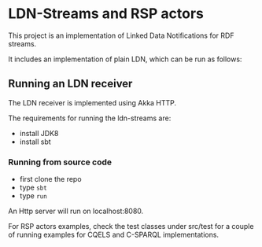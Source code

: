 # LDN-Streams and RSP actors

This project is an implementation of Linked Data Notifications for RDF streams.

It includes an implementation of plain LDN, which can be run as follows:

## Running an LDN receiver
The LDN receiver is implemented using Akka HTTP.

The requirements for running the ldn-streams are:

 * install JDK8
 * install sbt

### Running from source code 

 * first clone the repo
 * type `sbt`
 * type `run`

An Http server will run on localhost:8080.

For RSP actors examples, check the test classes under src/test for a couple of running examples for CQELS and C-SPARQL implementations.
